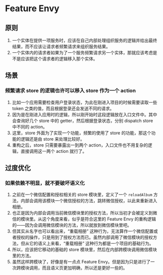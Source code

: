 # Feature Envy


## 原则
1. 一个实体在提供一项服务时，应该在自己内部处理组织服务的逻辑并给出最终结果，而不应该让请求者频繁请求来组织服务结果。
2. 一个实体内的请求者如果为了一个服务频繁请求另一个实体，那就应该考虑是不是应该把这个请求者的逻辑移入那个实体。


## 场景
### 频繁请求 store 的逻辑也许可以移入 store 作为一个 action
1. 比如一个应用需要检查用户登录状态，为此在刚进入项目的时候需要读取一些 token 之类的值，而且根据登录还会发送不同的请求。
2. 因为是在刚进入应用时的逻辑，所以刚开始时这段逻辑放在入口文件中。其中会查询好几个 store 中的 getter，然后根据登录状态，分别 dispatch store 中不同的 action。
3. 这里，store 外面为了实现一个功能，频繁的使用了 store 的功能，那这个功能的逻辑还是由 store 来处理比较好。
4. 重构之后，store 只需要暴露出一到两个 action，入口文件也不用复杂的逻辑，直接调用这一两个 action 就行了。


## 过度优化
### 如果依赖不明显，就不要破坏语义化
1. 之前在一个微信配置和授权相关的 store 模块里，定义了一个 `reloadAlbum` 方法，内部会调用该模块一个微信授权的方法，跳转微信授权，以此来重新进入相册。
2. 也正是因为内部会调用当前微信模块里的授权方法，所以当初才会被定义到微信的模块里。从这个角度来看，似乎是符合这里的 Feature Envy 的重构逻辑的——因为会调用微信模块的方法，所以就放到微信模块里吧。
3. 但其实从名字也可以看出来，“重载相册” 这种行为，无法算作一个微信配置或者授权的操作，只是用到了授权方法而已。虽然内部调用了微信模块的授权方法，但从它的语义上来看，“重载相册” 这种行为都是一个项目的基础行为。
4. 所以，应该把它移动的基础的 store 模块里，然后在内部跨模块调用微信模块里的方法。
5. 虽然这样跨模块了，好像是有一点点 Feature Envy。但是因为只是进行了一次跨模块调用，而且语义页更加明确，所以还是更好一些的。



